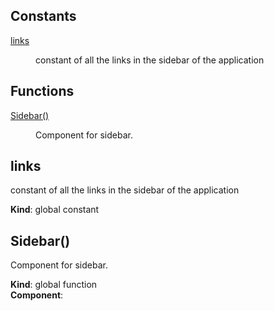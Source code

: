 ## Constants

<dl>
<dt><a href="#links">links</a></dt>
<dd><p>constant of all the links in the sidebar of the application</p>
</dd>
</dl>

## Functions

<dl>
<dt><a href="#Sidebar">Sidebar()</a></dt>
<dd><p>Component for sidebar.</p>
</dd>
</dl>

<a name="links"></a>

## links
constant of all the links in the sidebar of the application

**Kind**: global constant  
<a name="Sidebar"></a>

## Sidebar()
Component for sidebar.

**Kind**: global function  
**Component**:   
